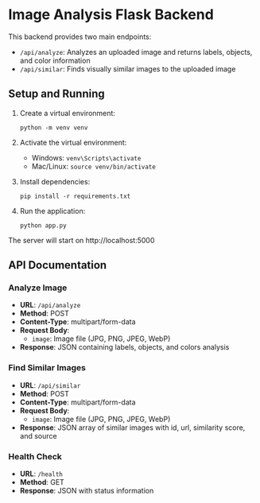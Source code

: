 
# Image Analysis Flask Backend

This backend provides two main endpoints:
- `/api/analyze`: Analyzes an uploaded image and returns labels, objects, and color information
- `/api/similar`: Finds visually similar images to the uploaded image

## Setup and Running

1. Create a virtual environment:
   ```
   python -m venv venv
   ```

2. Activate the virtual environment:
   - Windows: `venv\Scripts\activate`
   - Mac/Linux: `source venv/bin/activate`

3. Install dependencies:
   ```
   pip install -r requirements.txt
   ```

4. Run the application:
   ```
   python app.py
   ```
   
The server will start on http://localhost:5000

## API Documentation

### Analyze Image
- **URL**: `/api/analyze`
- **Method**: POST
- **Content-Type**: multipart/form-data
- **Request Body**:
  - `image`: Image file (JPG, PNG, JPEG, WebP)
- **Response**: JSON containing labels, objects, and colors analysis

### Find Similar Images
- **URL**: `/api/similar`
- **Method**: POST
- **Content-Type**: multipart/form-data
- **Request Body**:
  - `image`: Image file (JPG, PNG, JPEG, WebP)
- **Response**: JSON array of similar images with id, url, similarity score, and source

### Health Check
- **URL**: `/health`
- **Method**: GET
- **Response**: JSON with status information

